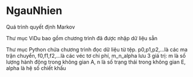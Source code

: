 # NgauNhien
Quá trình quyết định Markov

Thư mục ViDu bao gồm chương trình đã được nhập dữ liệu sẵn

Thư mục Python chứa chương trình đọc dữ liệu từ tệp.
p0,p1,p2,...là các ma trận chuyển, f0,f1,f2,...là các véc tơ chi phí, m_n_alpha lưu
3 giá trị: m là số lượng hành động trong không gian A, n là số trạng thái trong không
gian E, alpha là hệ số chiết khấu
